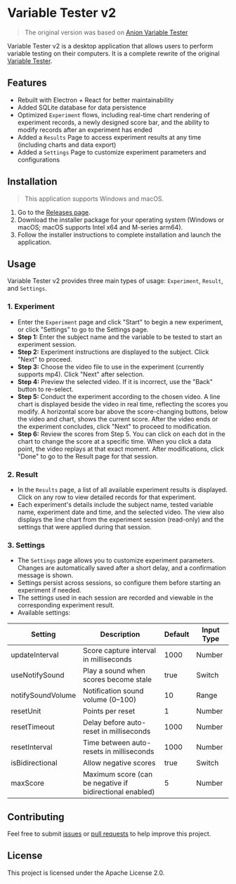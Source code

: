 # Variable Tester v2

> The original version was based on [Anion Variable Tester](https://petermacintyre.weebly.com/idiodynamic-software.html)

Variable Tester v2 is a desktop application that allows users to perform variable testing on their computers. It is a complete rewrite of the original [Variable Tester](https://github.com/80113hunterhsu/VariableTester).

## Features
- Rebuilt with Electron + React for better maintainability
- Added SQLite database for data persistence
- Optimized `Experiment` flows, including real-time chart rendering of experiment records, a newly designed score bar, and the ability to modify records after an experiment has ended
- Added a `Results` Page to access experiment results at any time (including charts and data export)
- Added a `Settings` Page to customize experiment parameters and configurations

## Installation

> This application supports Windows and macOS.

1. Go to the [Releases page](https://github.com/80113hunterhsu/variable-tester-v2/releases).
2. Download the installer package for your operating system (Windows or macOS; macOS supports Intel x64 and M-series arm64).
3. Follow the installer instructions to complete installation and launch the application.

## Usage

Variable Tester v2 provides three main types of usage: `Experiment`, `Result`, and `Settings`.

### 1. Experiment
- Enter the `Experiment` page and click "Start" to begin a new experiment, or click "Settings" to go to the Settings page.
- **Step 1:** Enter the subject name and the variable to be tested to start an experiment session.
- **Step 2:** Experiment instructions are displayed to the subject. Click "Next" to proceed.
- **Step 3:** Choose the video file to use in the experiment (currently supports mp4). Click "Next" after selection.
- **Step 4:** Preview the selected video. If it is incorrect, use the "Back" button to re-select.
- **Step 5:** Conduct the experiment according to the chosen video. A line chart is displayed beside the video in real time, reflecting the scores you modify. A horizontal score bar above the score-changing buttons, below the video and chart, shows the current score. After the video ends or the experiment concludes, click "Next" to proceed to modification.
- **Step 6:** Review the scores from Step 5. You can click on each dot in the chart to change the score at a specific time. When you click a data point, the video replays at that exact moment. After modifications, click "Done" to go to the Result page for that session.

### 2. Result
- In the `Results` page, a list of all available experiment results is displayed. Click on any row to view detailed records for that experiment.
- Each experiment's details include the subject name, tested variable name, experiment date and time, and the selected video. The view also displays the line chart from the experiment session (read-only) and the settings that were applied during that session.

### 3. Settings
- The `Settings` page allows you to customize experiment parameters. Changes are automatically saved after a short delay, and a confirmation message is shown.
- Settings persist across sessions, so configure them before starting an experiment if needed.
- The settings used in each session are recorded and viewable in the corresponding experiment result.
- Available settings:

| Setting | Description | Default | Input Type |
|---------|-------------|---------|------------|
| updateInterval | Score capture interval in milliseconds | 1000 | Number |
| useNotifySound | Play a sound when scores become stale | true | Switch |
| notifySoundVolume | Notification sound volume (0–100) | 10 | Range |
| resetUnit | Points per reset | 1 | Number |
| resetTimeout | Delay before auto-reset in milliseconds | 1000 | Number |
| resetInterval | Time between auto-resets in milliseconds | 1000 | Number |
| isBidirectional | Allow negative scores | true | Switch |
| maxScore | Maximum score (can be negative if bidirectional enabled) | 5 | Number |

## Contributing

Feel free to submit [issues](https://github.com/80113hunterhsu/variable-tester-v2/issues) or [pull requests](https://github.com/80113hunterhsu/variable-tester-v2/pulls) to help improve this project.

## License

This project is licensed under the Apache License 2.0.
